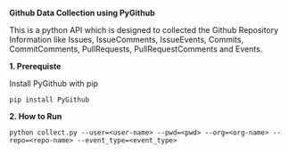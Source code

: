 **Github Data Collection using PyGithub**

This is a python API which is designed to collected the Github Repository Information like 
Issues, IssueComments, IssueEvents, Commits, CommitComments, PullRequests, PullRequestComments and
Events.


**1. Prerequiste**

Install PyGithub with pip

``pip install PyGithub``


**2. How to Run**

``python collect.py --user=<user-name> --pwd=<pwd> --org=<org-name> --repo=<repo-name> --event_type=<event_type>``


